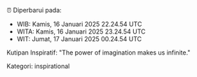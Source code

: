 ⏰ Diperbarui pada:
- WIB: Kamis, 16 Januari 2025 22.24.54 UTC
- WITA: Kamis, 16 Januari 2025 23.24.54 UTC
- WIT: Jumat, 17 Januari 2025 00.24.54 UTC

Kutipan Inspiratif:
"The power of imagination makes us infinite."


Kategori: inspirational

